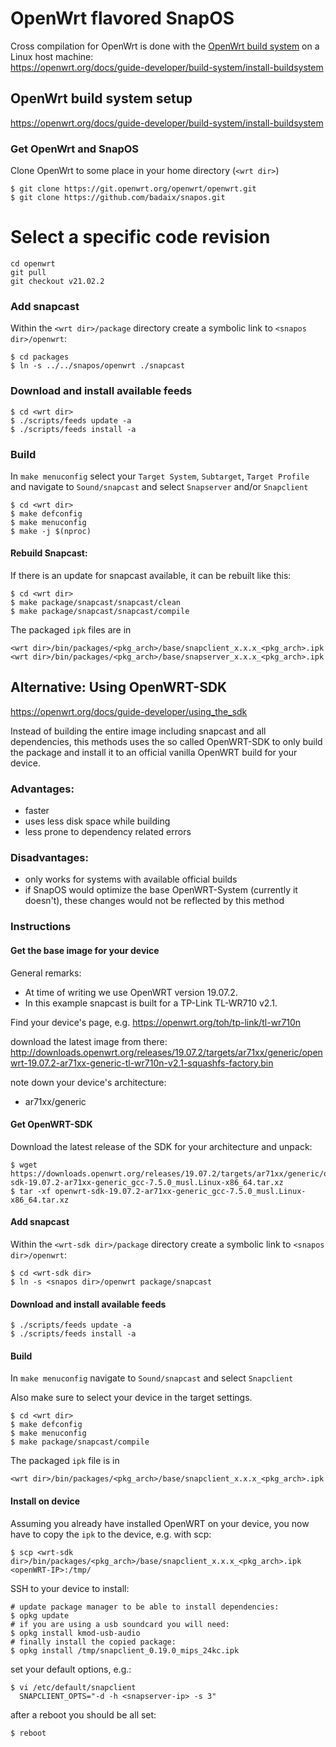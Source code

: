# OpenWrt flavored SnapOS
Cross compilation for OpenWrt is done with the [OpenWrt build system](https://openwrt.org/docs/guide-developer/build-system/start) on a Linux host machine:  
https://openwrt.org/docs/guide-developer/build-system/install-buildsystem

## OpenWrt build system setup
https://openwrt.org/docs/guide-developer/build-system/install-buildsystem

### Get OpenWrt and SnapOS
Clone OpenWrt to some place in your home directory (`<wrt dir>`)

    $ git clone https://git.openwrt.org/openwrt/openwrt.git
    $ git clone https://github.com/badaix/snapos.git
        
# Select a specific code revision
    cd openwrt
    git pull
    git checkout v21.02.2

### Add snapcast
Within the `<wrt dir>/package` directory create a symbolic link to `<snapos dir>/openwrt`: 

```
$ cd packages
$ ln -s ../../snapos/openwrt ./snapcast
```

### Download and install available feeds 

```
$ cd <wrt dir>
$ ./scripts/feeds update -a
$ ./scripts/feeds install -a
```

### Build  
In `make menuconfig` select your `Target System`, `Subtarget`, `Target Profile` and navigate to `Sound/snapcast` and select `Snapserver` and/or `Snapclient`

```
$ cd <wrt dir>
$ make defconfig
$ make menuconfig
$ make -j $(nproc)
```

#### Rebuild Snapcast:
If there is an update for snapcast available, it can be rebuilt like this:
```
$ cd <wrt dir>
$ make package/snapcast/snapcast/clean
$ make package/snapcast/snapcast/compile
```

The packaged `ipk` files are in  
```
<wrt dir>/bin/packages/<pkg_arch>/base/snapclient_x.x.x_<pkg_arch>.ipk
<wrt dir>/bin/packages/<pkg_arch>/base/snapserver_x.x.x_<pkg_arch>.ipk
```

## Alternative: Using OpenWRT-SDK
https://openwrt.org/docs/guide-developer/using_the_sdk

Instead of building the entire image including snapcast and all dependencies, this methods uses the so called OpenWRT-SDK to only build the package and install it to an official vanilla OpenWRT build for your device.

### Advantages:
- faster
- uses less disk space while building
- less prone to dependency related errors
### Disadvantages:
- only works for systems with available official builds
- if SnapOS would optimize the base OpenWRT-System (currently it doesn't), these changes would not be reflected by this method

### Instructions
#### Get the base image for your device
General remarks:
- At time of writing we use OpenWRT version 19.07.2.
- In this example snapcast is built for a TP-Link TL-WR710 v2.1.

Find your device's page, e.g. https://openwrt.org/toh/tp-link/tl-wr710n

download the latest image from there: http://downloads.openwrt.org/releases/19.07.2/targets/ar71xx/generic/openwrt-19.07.2-ar71xx-generic-tl-wr710n-v2.1-squashfs-factory.bin

note down your device's architecture:
- ar71xx/generic

#### Get OpenWRT-SDK
Download the latest release of the SDK for your architecture and unpack:

    $ wget https://downloads.openwrt.org/releases/19.07.2/targets/ar71xx/generic/openwrt-sdk-19.07.2-ar71xx-generic_gcc-7.5.0_musl.Linux-x86_64.tar.xz
    $ tar -xf openwrt-sdk-19.07.2-ar71xx-generic_gcc-7.5.0_musl.Linux-x86_64.tar.xz

#### Add snapcast
Within the `<wrt-sdk dir>/package` directory create a symbolic link to `<snapos dir>/openwrt`: 
```
$ cd <wrt-sdk dir>
$ ln -s <snapos dir>/openwrt package/snapcast
```

#### Download and install available feeds 
```
$ ./scripts/feeds update -a
$ ./scripts/feeds install -a
```

#### Build  
In `make menuconfig` navigate to `Sound/snapcast` and select `Snapclient`

Also make sure to select your device in the target settings.

```
$ cd <wrt dir>
$ make defconfig
$ make menuconfig
$ make package/snapcast/compile
```

The packaged `ipk` file is in  
```
<wrt dir>/bin/packages/<pkg_arch>/base/snapclient_x.x.x_<pkg_arch>.ipk
```

#### Install on device
Assuming you already have installed OpenWRT on your device, you now have to copy the `ipk` to the device, e.g. with scp:
```
$ scp <wrt-sdk dir>/bin/packages/<pkg_arch>/base/snapclient_x.x.x_<pkg_arch>.ipk <openWRT-IP>:/tmp/
```
SSH to your device to install:
```
# update package manager to be able to install dependencies:
$ opkg update
# if you are using a usb soundcard you will need:
$ opkg install kmod-usb-audio
# finally install the copied package:
$ opkg install /tmp/snapclient_0.19.0_mips_24kc.ipk
```
set your default options, e.g.:
```
$ vi /etc/default/snapclient
  SNAPCLIENT_OPTS="-d -h <snapserver-ip> -s 3"
```
after a reboot you should be all set:
```
$ reboot
```
